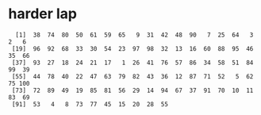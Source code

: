 # harder lap

      [1]  38  74  80  50  61  59  65   9  31  42  48  90   7  25  64   3   2   6
     [19]  96  92  68  33  30  54  23  97  98  32  13  16  60  88  95  46  35  66
     [37]  93  27  18  24  21  17   1  26  41  76  57  86  34  58  51  84  99  39
     [55]  44  78  40  22  47  63  79  82  43  36  12  87  71  52   5  62  75 100
     [73]  72  89  49  19  85  81  56  29  14  94  67  37  91  70  10  11  83  69
     [91]  53   4   8  73  77  45  15  20  28  55

